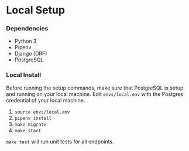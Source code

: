 # Local Setup

### Dependencies

- Python 3
- Pipenv
- Django (DRF)
- PostgreSQL

### Local Install

Before running the setup commands, make sure that PostgreSQL is setup and running on your local machine. Edit `envs/local.env` with the Postgres credential of your local machine.

1. `source envs/local.env`
2. `pipenv install`
3. `make migrate`
4. `make start` 

`make test` will run unit tests for all endpoints. 
